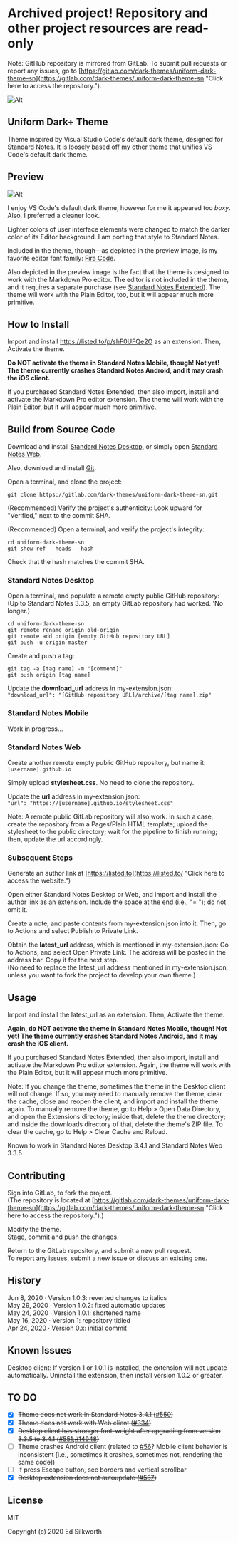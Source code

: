 # Archived project! Repository and other project resources are read-only

Note: GitHub repository is mirrored from GitLab. To submit pull requests or report any issues, go to [https://gitlab.com/dark-themes/uniform-dark-theme-sn](https://gitlab.com/dark-themes/uniform-dark-theme-sn "Click here to access the repository.").

![Alt](./Images/logo.png "Uniform Dark+ Theme")

## Uniform Dark+ Theme

Theme inspired by Visual Studio Code's default dark theme, designed for Standard Notes. It is loosely based off my other [theme](https://gitlab.com/dark-themes/uniform-dark-theme-vscode "Click here to access the repository.") that unifies VS Code's default dark theme.

## Preview

![Alt](./Images/preview.png "Preview of Uniform Dark+ Theme")

I enjoy VS Code's default dark theme, however for me it appeared too *boxy*. Also, I preferred a cleaner look.

Lighter colors of user interface elements were changed to match the darker color of its Editor background. I am porting that style to Standard Notes.

Included in the theme, though&#8212;as depicted in the preview image, is my favorite editor font family: [Fira Code](https://github.com/tonsky/FiraCode "Click here to access the repository for more information."). 

Also depicted in the preview image is the fact that the theme is designed to work with the Markdown Pro editor. The editor is not included in the theme, and it requires a separate purchase (see [Standard Notes Extended](https://standardnotes.org/extensions "Click here for more information.")). The theme will work with the Plain Editor, too, but it will appear much more primitive. 

## How to Install

Import and install https://listed.to/p/shF0UFQe2O as an extension. Then, Activate the theme.

**Do NOT activate the theme in Standard Notes Mobile, though! Not yet! The theme currently crashes Standard Notes Android, and it may crash the iOS client.**

If you purchased Standard Notes Extended, then also import, install and activate the Markdown Pro editor extension. The theme will work with the Plain Editor, but it will appear much more primitive.

## Build from Source Code

Download and install [Standard Notes Desktop](https://standardnotes.org/ "Click here to access the download links."), or simply open [Standard Notes Web](https://standardnotes.org/ "Click here to access the link.").

Also, download and install [Git](https://git-scm.com/downloads "Click here to access the download link.").

Open a terminal, and clone the project:
```
git clone https://gitlab.com/dark-themes/uniform-dark-theme-sn.git
```

(Recommended) Verify the project's authenticity: Look upward for "Verified," next to the commit SHA.

(Recommended) Open a terminal, and verify the project's integrity:
```
cd uniform-dark-theme-sn
git show-ref --heads --hash
```
Check that the hash matches the commit SHA.

### Standard Notes Desktop

Open a terminal, and populate a remote empty public GitHub repository: \
(Up to Standard Notes 3.3.5, an empty GitLab repository had worked. 'No longer.)
```
cd uniform-dark-theme-sn
git remote rename origin old-origin
git remote add origin [empty GitHub repository URL]
git push -u origin master
```
Create and push a tag:
```
git tag -a [tag name] -m "[comment]"
git push origin [tag name]
```
Update the **download_url** address in my-extension.json: \
`"download_url": "[GitHub repository URL]/archive/[tag name].zip"`

### Standard Notes Mobile

Work in progress...

### Standard Notes Web

Create another remote empty public GitHub repository, but name it: \
`[username].github.io`

Simply upload **stylesheet.css**. No need to clone the repository.

Update the **url** address in my-extension.json: \
`"url": "https://[username].github.io/stylesheet.css"`

Note: A remote public GitLab repository will also work. In such a case, create the repository from a Pages/Plain HTML template; upload the stylesheet to the public directory; wait for the pipeline to finish running; then, update the url accordingly.

<!-- Note #2: Standard Notes cannot read the stylesheet from the parent repository. For example, it cannot read [https://raw.githubusercontent.com/saegl5/uniform-dark-theme-sn/master/stylesheet.css](https://raw.githubusercontent.com/saegl5/uniform-dark-theme-sn/master/stylesheet.css "Click here to access the raw file."). It cannot read the stylesheet, had the file been hosted on GitLab, either. -->

### Subsequent Steps

Generate an author link at [https://listed.to](https://listed.to/ "Click here to access the website.")

Open either Standard Notes Desktop or Web, and import and install the author link as an extension. Include the space at the end (i.e., "= "); do not omit it.

Create a note, and paste contents from my-extension.json into it. Then, go to Actions and select Publish to Private Link.

Obtain the **latest_url** address, which is mentioned in my-extension.json: Go to Actions, and select Open Private Link. The address will be posted in the address bar. Copy it for the next step. \
(No need to replace the latest_url address mentioned in my-extension.json, unless you want to fork the project to develop your own theme.)

## Usage

Import and install the latest_url as an extension. Then, Activate the theme.

**Again, do NOT activate the theme in Standard Notes Mobile, though! Not yet! The theme currently crashes Standard Notes Android, and it may crash the iOS client.**

If you purchased Standard Notes Extended, then also import, install and activate the Markdown Pro editor extension. Again, the theme will work with the Plain Editor, but it will appear much more primitive.

Note: If you change the theme, sometimes the theme in the Desktop client will not change. If so, you may need to manually remove the theme, clear the cache, close and reopen the client, and import and install the theme again. To manually remove the theme, go to Help > Open Data Directory, and open the Extensions directory; inside that, delete the theme directory; and inside the downloads directory of that, delete the theme's ZIP file. To clear the cache, go to Help > Clear Cache and Reload.

Known to work in Standard Notes Desktop 3.4.1 and Standard Notes Web 3.3.5

## Contributing

Sign into GitLab, to fork the project. \
(The repository is located at [https://gitlab.com/dark-themes/uniform-dark-theme-sn](https://gitlab.com/dark-themes/uniform-dark-theme-sn "Click here to access the repository.").)

Modify the theme. \
Stage, commit and push the changes.

Return to the GitLab repository, and submit a new pull request. \
To report any issues, submit a new issue or discuss an existing one.

## History

Jun 8, 2020 &middot; Version 1.0.3: reverted changes to italics \
May 29, 2020 &middot; Version 1.0.2: fixed automatic updates \
May 24, 2020 &middot; Version 1.0.1: shortened name \
May 16, 2020 &middot; Version 1: repository tidied \
Apr 24, 2020 &middot; Version 0.x: initial commit

## Known Issues

Desktop client: If version 1 or 1.0.1 is installed, the extension will not update automatically. Uninstall the extension, then install version 1.0.2 or greater.

## TO DO

- [x] ~~Theme does not work in Standard Notes 3.4.1 ([#550](https://github.com/standardnotes/desktop/issues/550))~~
- [x] ~~Theme does not work with Web client ([#334](https://github.com/standardnotes/web/issues/334))~~
- [x] ~~Desktop client has stronger font-weight after upgrading from version 3.3.5 to 3.4.1 ([#551](https://github.com/standardnotes/desktop/issues/551),[#14948](https://github.com/electron/electron/issues/14948))~~
- [ ] Theme crashes Android client (related to [#56](https://github.com/standardnotes/mobile/issues/56)? Mobile client behavior is inconsistent [i.e., sometimes it crashes, sometimes not, rendering the same code])
- [ ] If press Escape button, see borders and vertical scrollbar
- [x] ~~Desktop extension does not autoupdate ([#557](https://github.com/standardnotes/desktop/issues/557))~~

## License

MIT

Copyright (c) 2020 Ed Silkworth
